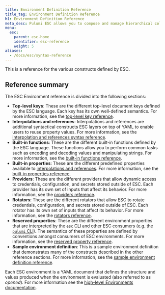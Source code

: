 ```yaml
---
title: Environment Definition Reference
title_tag: Environment Definition Reference
h1: Environment Definition Reference
meta_desc: Pulumi ESC allows you to compose and manage hierarchical collections of configuration and secrets and consume them in various ways.
menu:
  esc:
    parent: esc-home
    identifier: esc-reference
    weight: 5
aliases:
  - /docs/esc/syntax-reference
---
```


This is a reference for the various constructs defined by ESC.

## Reference summary

The ESC Environment reference is divided into the following sections:

- __Top-level keys__: These are the different top-level document keys defined by the ESC language. Each key has its own well-defined semantics. For more information, see the [top-level key reference](/docs/esc/reference/top-level-keys).
- __Interpolations and references__: Interpolations and references are additional syntactical constructs ESC layers on top of YAML to enable users to reuse property values. For more information, see the [interpolation and references syntax reference](/docs/esc/reference/interpolations-and-references).
- __Built-in functions__: These are the different built-in functions defined by the ESC language. These functions allow you to perform common tasks such as encoding and decoding values and manipulating strings. For more information, see the [built-in functions reference](/docs/esc/reference/builtin-functions).
- __Built-in properties__: These are the different predefined properties available to [interpolations and references](/docs/esc/reference/interpolations-and-references). For more information, see the [built-in properties reference](/docs/esc/reference/builtin-properties).
- __Providers__: These are the different providers that allow dynamic access to credentials, configuration, and secrets stored outside of ESC. Each provider has its own set of inputs that affect its behavior. For more information, see the [providers reference](/docs/esc/reference/providers).
- __Rotators__: These are the different rotators that allow ESC to rotate credentials, configuration, and secrets stored outside of ESC. Each rotator has its own set of inputs that affect its behavior. For more information, see the [rotators reference](/docs/esc/reference/rotators).
- __Reserved properties__: These are the different environment properties that are interpreted by the [`esc` CLI](/docs/install/esc/) and other ESC consumers (e.g. the [`pulumi` CLI](/docs/install/)). The semantics of these properties are defined by conventions amongst consumers of ESC environments. For more information, see the [reserved property reference](/docs/esc/reference/reserved-properties).
- __Sample environment definition__: This is a sample environment definition that demonstrates many of the constructs described in the other reference sections. For more information, see the [sample environment definition reference](/docs/esc/reference/sample-environment-definition).

Each ESC environment is a YAML document that defines the structure and values produced when the environment is evaluated (also referred to as _opened_). For more information see the [high-level Environments documentation](/docs/esc/environments).
